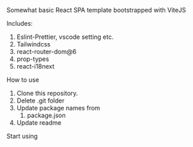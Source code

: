 Somewhat basic React SPA template bootstrapped with ViteJS

Includes:

1. Eslint-Prettier, vscode setting etc.
2. Tailwindcss
3. react-router-dom@6
4. prop-types
5. react-i18next

How to use

1. Clone this repository.
2. Delete .git folder
3. Update package names from
   1. package.json
4. Update readme

Start using
